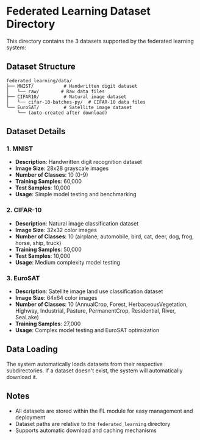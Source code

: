 # Federated Learning Dataset Directory

This directory contains the 3 datasets supported by the federated learning system:

## Dataset Structure

```
federated_learning/data/
├── MNIST/           # Handwritten digit dataset
│   └── raw/        # Raw data files
├── CIFAR10/         # Natural image dataset
│   └── cifar-10-batches-py/  # CIFAR-10 data files
└── EuroSAT/         # Satellite image dataset
    └── (auto-created after download)
```

## Dataset Details

### 1. MNIST
- **Description**: Handwritten digit recognition dataset
- **Image Size**: 28x28 grayscale images
- **Number of Classes**: 10 (0-9)
- **Training Samples**: 60,000
- **Test Samples**: 10,000
- **Usage**: Simple model testing and benchmarking

### 2. CIFAR-10
- **Description**: Natural image classification dataset
- **Image Size**: 32x32 color images
- **Number of Classes**: 10 (airplane, automobile, bird, cat, deer, dog, frog, horse, ship, truck)
- **Training Samples**: 50,000
- **Test Samples**: 10,000
- **Usage**: Medium complexity model testing

### 3. EuroSAT
- **Description**: Satellite image land use classification dataset
- **Image Size**: 64x64 color images
- **Number of Classes**: 10 (AnnualCrop, Forest, HerbaceousVegetation, Highway, Industrial, Pasture, PermanentCrop, Residential, River, SeaLake)
- **Training Samples**: 27,000
- **Usage**: Complex model testing and EuroSAT optimization

## Data Loading

The system automatically loads datasets from their respective subdirectories. If a dataset doesn't exist, the system will automatically download it.

## Notes

- All datasets are stored within the FL module for easy management and deployment
- Dataset paths are relative to the `federated_learning` directory
- Supports automatic download and caching mechanisms
